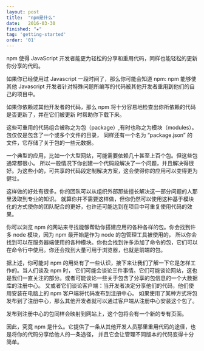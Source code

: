 ```yaml
---
layout: post
title:  "npm是什么"
date:   2016-03-30
finished: "★"
tag: 'getting-started'
order: '01'
---
```


npm 使得 JavaScript 开发者能更为轻松的分享和重用代码，同样也能轻松的更新你分享的代码。

如果你已经使用过 Javascript 一段时间了，那么你可能会知道 npm: npm 能够使其他 Javascript
开发者针对特殊问题所编写的代码被其他开发者重用到他们的自己的项目中。

如果你依赖过其他开发者的代码，那么 npm 将十分容易地检查出你所依赖的代码是否更新了，并在它们被更新
时帮助你下载下来。

这些可重用的代码组合被称之为包（package）,有时也称之为模块（modules）。包仅仅是包含了一个或多个文件的目录，
同样还有一个名为 “package.json” 的文件，它存储了关于包的一些元数据。

一个典型的应用，比如一个大型网站，可能需要依赖几十甚至上百个包。但这些包通常都很小。
所以一般情况下你创建一个代码段解决了一个问题，并且解决得很好。为这些小的，可共享的代码段定制解决方案，这会使得你的应用可以变得更为健壮。

这样做的好处有很多。你的团队可以从组织外部那些擅长解决这一部分问题的人那里汲取到专业的知识。
就算你并不需要这样做，但你仍然可以使用这种基于模块化的方式使你的团队配合的更好，也许还可能达到在项目中可重复使用代码的效果。

你可以浏览 npm 的网站来寻找能够帮助你搭建应用的各种各样的包。你会找到许多 node 模块，因为 npm 最开始是作为 node 的包管理工具被使用的，
所以你会找到可以在服务器端使用的各种模块。你也会找到许多添加了命令的包，它们可以在命令行中使用。你还会找到大量可用于浏览器，也就是前端的包。

据上述，你可能对 npm 的用处有了一些认识，接下来让我们了解一下它是怎样工作的。当人们谈及 npm 时，
它们可能会谈论三件事情。它们可能谈论网站，这也是我们一直关注的部分。或者可能谈论一些关于包含了分享的包信息的一个大数据库的注册中心。
又或者它们谈论客户端：当开发者决定分享他们的代码，他们使用安装在电脑上的 npm 客户端将代码发布到注册中心。
如果使用了某种方式将包发布到了注册中心，那么其他开发者就可以通过客户端从注册中心安装这个包了。

发布到注册中心的包同样会映射到网站上，这个包将会有一个新的专有页面。

因此，究竟 npm 是什么。它提供了一条从其他开发人员那里重用代码的途径，也是将你的代码分享给他人的一条途径，
并且它会让管理不同版本的代码变得十分简单。
